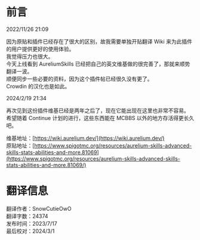 # 前言 
2022/11/26 21:09 

因为原贴和插件已经存在了很大的区别，故我需要单独开贴翻译 Wiki 来为此插件的用户提供更好的使用体验。  
我觉得压力也很大。  
今天上线看到 AureliumSkills 已经把自己的英文维基做的很完善了，那就来顺势翻译一波。  
顺便同步一些必要的资料，因为这个插件帖已经很久没有更了。  
Crowdin 的汉化也是如此。

2024/2/19 21:34

再次见到这份插件维基已经是两年之后了，现在它能出现在这里也非常不容易。
希望随着 Continue 计划的进行，这些东西能在 MCBBS 以外的地方存活得更长久吧。
  
维基地址：[https://wiki.aurelium.dev/](https://wiki.aurelium.dev/)  
原贴地址：[https://www.spigotmc.org/resources/aurelium-skills-advanced-skills-stats-abilities-and-more.81069](https://www.spigotmc.org/resources/aurelium-skills-advanced-skills-stats-abilities-and-more.81069/)

# 翻译信息

翻译作者：SnowCutieOwO   
翻译字数：24374   
发布时间：2023/7/17   
最后校对：2024/3/1   
